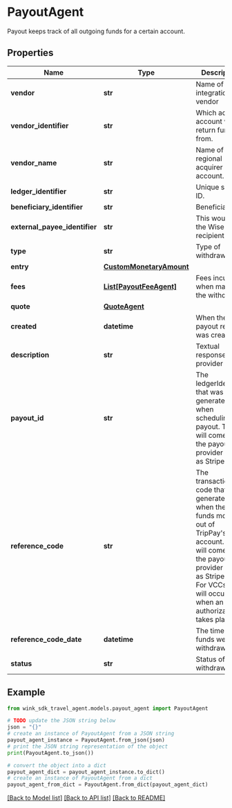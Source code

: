 # PayoutAgent

Payout keeps track of all outgoing funds for a certain account.

## Properties

Name | Type | Description | Notes
------------ | ------------- | ------------- | -------------
**vendor** | **str** | Name of integration vendor | 
**vendor_identifier** | **str** | Which acquirer account we return fund from. | 
**vendor_name** | **str** | Name of regional acquirer account. | 
**ledger_identifier** | **str** | Unique system ID. | 
**beneficiary_identifier** | **str** | Beneficiary ID. | 
**external_payee_identifier** | **str** | This would be the Wise recipient ID. | 
**type** | **str** | Type of withdrawal. | 
**entry** | [**CustomMonetaryAmount**](CustomMonetaryAmount.md) |  | 
**fees** | [**List[PayoutFeeAgent]**](PayoutFeeAgent.md) | Fees incurred when making the withdrawal. | [optional] 
**quote** | [**QuoteAgent**](QuoteAgent.md) |  | [optional] 
**created** | **datetime** | When the payout record was created. | 
**description** | **str** | Textual response from provider | [optional] 
**payout_id** | **str** | The ledgerIdentifier that was generated when scheduling the payout. This will come from the payout provider such as Stripe. | [optional] 
**reference_code** | **str** | The transaction code that was generated when the funds move out of TripPay&#39;s account. This will come from the payout provider such as Stripe. E.g. For VCCs, it will occur when an authorization takes place. | [optional] 
**reference_code_date** | **datetime** | The time the funds were withdrawn | [optional] 
**status** | **str** | Status of withdrawal. | 

## Example

```python
from wink_sdk_travel_agent.models.payout_agent import PayoutAgent

# TODO update the JSON string below
json = "{}"
# create an instance of PayoutAgent from a JSON string
payout_agent_instance = PayoutAgent.from_json(json)
# print the JSON string representation of the object
print(PayoutAgent.to_json())

# convert the object into a dict
payout_agent_dict = payout_agent_instance.to_dict()
# create an instance of PayoutAgent from a dict
payout_agent_from_dict = PayoutAgent.from_dict(payout_agent_dict)
```
[[Back to Model list]](../README.md#documentation-for-models) [[Back to API list]](../README.md#documentation-for-api-endpoints) [[Back to README]](../README.md)


